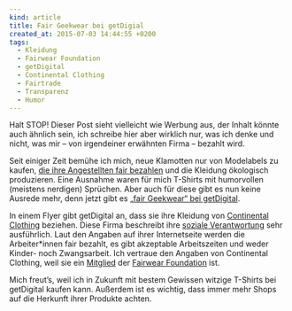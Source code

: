 ```yaml
---
kind: article
title: Fair Geekwear bei getDigial
created_at: 2015-07-03 14:44:55 +0200
tags:
  - Kleidung
  - Fairwear Foundation
  - getDigital
  - Continental Clothing
  - Fairtrade
  - Transparenz
  - Humor
---
```


Halt STOP! Dieser Post sieht vielleicht wie Werbung aus, der Inhalt könnte
auch ähnlich sein, ich schreibe hier aber wirklich nur, was ich denke und
nicht, was mir – von irgendeiner erwähnten Firma – bezahlt wird.

Seit einiger Zeit bemühe ich mich, neue Klamotten nur von Modelabels zu
kaufen, [die ihre Angestellten fair bezahlen][glimpse] und die Kleidung
ökologisch produzieren. Eine Ausnahme waren für mich T-Shirts mit humorvollen
(meistens nerdigen) Sprüchen. Aber auch für diese gibt es nun keine Ausrede
mehr, denn jetzt gibt es [„fair Geekwear“ bei getDigital][fair geekwear].

In einem Flyer gibt getDigital an, dass sie ihre Kleidung von [Continental
Clothing][] beziehen. Diese Firma beschreibt ihre [soziale Verantwortung][]
sehr ausführlich. Laut den Angaben auf ihrer Internetseite werden die
Arbeiter*innen fair bezahlt, es gibt akzeptable Arbeitszeiten und weder
Kinder- noch Zwangsarbeit. Ich vertraue den Angaben von Continental Clothing,
weil sie ein [Mitglied][] der [Fairwear Foundation][] ist.

Mich freut’s, weil ich in Zukunft mit bestem Gewissen witzige T-Shirts bei
getDigital kaufen kann. Außerdem ist es wichtig, dass immer mehr Shops auf die
Herkunft ihrer Produkte achten.


[glimpse]: /2014/saubere-kleidung/
  "„Saubere Kleidung“ gibt es auch von GLIMPSE Clothing."

[fair geekwear]: https://www.getdigital.de/infos/fairwear.html
  "Informationen zu „fair geekwear“ bei getDigital."

[Continental Clothing]: https://www.continentalclothing.de/
  "Homepage von Continental Clothing."

[soziale Verantwortung]: https://www.continentalclothing.de/info/soziale-verantwortung
  "Continental Clothing über ihre soziale Verantwortung."

[Mitglied]: http://www.fairwear.org/528/company/continental_clothing_company_ltd/?companyId=22
  "Continental Clothing in der Datenbank der Fairwear Foundation."

[fairwear foundation]: http://www.fairwear.org/
  "Homepage der Fairwear Foundation."
